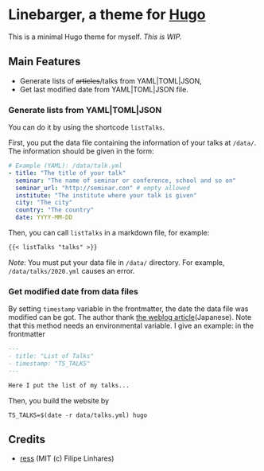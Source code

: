 # Linebarger, a theme for [Hugo](https://gohugo.io)

This is a minimal Hugo theme for myself.
*This is WIP.*

## Main Features

- Generate lists of ~~articles~~/talks from YAML|TOML|JSON,
- Get last modified date from YAML|TOML|JSON file.

### Generate lists from YAML|TOML|JSON
You can do it by using the shortcode `listTalks`.

First, you put the data file containing the information of your talks at `/data/`.
The information should be given in the form:

``` yaml
# Example (YAML): /data/talk.yml
- title: "The title of your talk"
  seminar: "The name of seminar or conference, school and so on"
  seminar_url: "http://seminar.con" # empty allowed
  institute: "The institute where your talk is given"
  city: "The city"
  country: "The country"
  date: YYYY-MM-DD
```

Then, you can call `listTalks` in a markdown file, for example:

``` markdown
{{< listTalks "talks" >}}
```

*Note*: You must put your data file in `/data/` directory.
For example, `/data/talks/2020.yml` causes an error.

### Get modified date from data files
By setting `timestamp` variable in the frontmatter, the date the data file was modified can be got.
The author thank [the weblog article](https://42-design.work/technology/hugo-old-entry-alert/)(Japanese).
Note that this method needs an environmental variable.
I give an example:  in the frontmatter

``` markdown
---
- title: "List of Talks"
- timestamp: "TS_TALKS"
---

Here I put the list of my talks...
```

Then, you build the website by

``` shell
TS_TALKS=$(date -r data/talks.yml) hugo
```

## Credits

- [ress](https://github.com/filipelinhares/ress) (MIT (c) Filipe Linhares)
